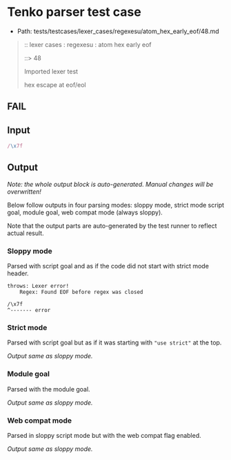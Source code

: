# Tenko parser test case

- Path: tests/testcases/lexer_cases/regexesu/atom_hex_early_eof/48.md

> :: lexer cases : regexesu : atom hex early eof
>
> ::> 48
>
> Imported lexer test
>
> hex escape at eof/eol

## FAIL

## Input

`````js
/\x7f
`````

## Output

_Note: the whole output block is auto-generated. Manual changes will be overwritten!_

Below follow outputs in four parsing modes: sloppy mode, strict mode script goal, module goal, web compat mode (always sloppy).

Note that the output parts are auto-generated by the test runner to reflect actual result.

### Sloppy mode

Parsed with script goal and as if the code did not start with strict mode header.

`````
throws: Lexer error!
    Regex: Found EOF before regex was closed

/\x7f
^------- error
`````

### Strict mode

Parsed with script goal but as if it was starting with `"use strict"` at the top.

_Output same as sloppy mode._

### Module goal

Parsed with the module goal.

_Output same as sloppy mode._

### Web compat mode

Parsed in sloppy script mode but with the web compat flag enabled.

_Output same as sloppy mode._
